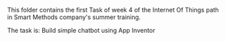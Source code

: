 This folder contains the first Task of week 4 of the Internet Of Things path in Smart Methods company's summer training.

The task is: Build simple chatbot using App Inventor

